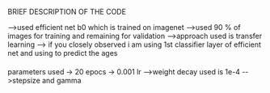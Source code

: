 BRIEF DESCRIPTION OF THE CODE

-->used efficient net b0 which is trained on imagenet
-->used 90 % of images for training and remaining for validation
-->approach used is transfer learning
--> if you closely observed i am using 1st classifier layer of efficient net and using to predict the ages

####
parameters used
-> 20 epocs
-> 0.001 lr
-->weight decay used is 1e-4
-->stepsize and gamma
####